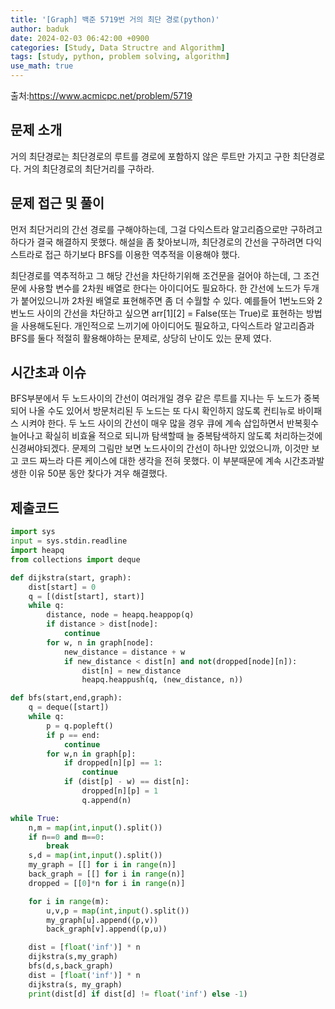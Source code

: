 ```yaml
---
title: '[Graph] 백준 5719번 거의 최단 경로(python)'
author: baduk
date: 2024-02-03 06:42:00 +0900
categories: [Study, Data Structre and Algorithm]
tags: [study, python, problem solving, algorithm]
use_math: true
---
```

출처:<https://www.acmicpc.net/problem/5719>

## 문제 소개
거의 최단경로는 최단경로의 루트를 경로에 포함하지 않은 루트만 가지고 구한 최단경로다. 거의 최단경로의 최단거리를 구하라.

## 문제 접근 및 풀이
먼저 최단거리의 간선 경로를 구해야하는데, 그걸 다익스트라 알고리즘으로만 구하려고 하다가 결국 해결하지 못했다.
해설을 좀 찾아보니까, 최단경로의 간선을 구하려면 다익스트라로 접근 하기보다 BFS를 이용한 역추적을 이용해야 했다.

최단경로를 역추적하고 그 해당 간선을 차단하기위해 조건문을 걸어야 하는데, 그 조건문에 사용할 변수를 2차원 배열로 한다는 아이디어도 필요하다. 한 간선에 노드가 두개가 붙어있으니까 2차원 배열로 표현해주면 좀 더 수월할 수 있다. 예를들어 1번노드와 2번노드 사이의 간선을 차단하고 싶으면 arr[1][2] = False(또는 True)로 표현하는 방법을 사용해도된다. 개인적으로 느끼기에 아이디어도 필요하고, 다익스트라 알고리즘과 BFS를 둘다 적절히 활용해야하는 문제로, 상당히 난이도 있는 문제 였다.

## 시간초과 이슈
BFS부분에서 두 노드사이의 간선이 여러개일 경우 같은 루트를 지나는 두 노드가 중복되어 나올 수도 있어서 방문처리된 두 노드는 또 다시 확인하지 않도록 컨티뉴로 바이패스 시켜야 한다. 두 노드 사이의 간선이 매우 많을 경우 큐에 계속 삽입하면서 반복횟수늘어나고 확실히 비효율 적으로 되니까 탐색할때 늘 중복탐색하지 않도록 처리하는것에 신경써야되겠다. 문제의 그림만 보면 노드사이의 간선이 하나만 있었으니까, 이것만 보고 코드 짜느라 다른 케이스에 대한 생각을 전혀 못했다. 이 부분때문에 계속 시간초과발생한 이유 50분 동안 찾다가 겨우 해결했다.

## 제출코드
```python
import sys
input = sys.stdin.readline
import heapq
from collections import deque

def dijkstra(start, graph):
    dist[start] = 0
    q = [(dist[start], start)]
    while q:
        distance, node = heapq.heappop(q)
        if distance > dist[node]:
            continue
        for w, n in graph[node]:
            new_distance = distance + w
            if new_distance < dist[n] and not(dropped[node][n]):
                dist[n] = new_distance
                heapq.heappush(q, (new_distance, n))

def bfs(start,end,graph):
    q = deque([start])
    while q:
        p = q.popleft()
        if p == end:
            continue
        for w,n in graph[p]:
            if dropped[n][p] == 1:
                continue
            if (dist[p] - w) == dist[n]:
                dropped[n][p] = 1
                q.append(n)

while True:
    n,m = map(int,input().split())
    if n==0 and m==0:
        break
    s,d = map(int,input().split())
    my_graph = [[] for i in range(n)]
    back_graph = [[] for i in range(n)]
    dropped = [[0]*n for i in range(n)]

    for i in range(m):
        u,v,p = map(int,input().split())
        my_graph[u].append((p,v))
        back_graph[v].append((p,u))

    dist = [float('inf')] * n
    dijkstra(s,my_graph)
    bfs(d,s,back_graph)
    dist = [float('inf')] * n
    dijkstra(s, my_graph)
    print(dist[d] if dist[d] != float('inf') else -1)
```